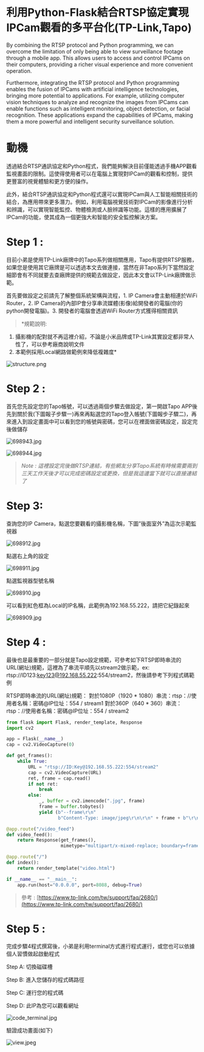 # 利用Python-Flask結合RTSP協定實現IPCam觀看的多平台化(TP-Link,Tapo)

By combining the RTSP protocol and Python programming, we can overcome the limitation of only being able to view surveillance footage through a mobile app. This allows users to access and control IPCams on their computers, providing a richer visual experience and more convenient operation.

Furthermore, integrating the RTSP protocol and Python programming enables the fusion of IPCams with artificial intelligence technologies, bringing more potential to applications. For example, utilizing computer vision techniques to analyze and recognize the images from IPCams can enable functions such as intelligent monitoring, object detection, or facial recognition. These applications expand the capabilities of IPCams, making them a more powerful and intelligent security surveillance solution.

# 動機

透過結合RTSP通訊協定和Python程式，我們能夠解決目前僅能透過手機APP觀看監視畫面的限制。這使得使用者可以在電腦上實現對IPCam的觀看和控制，提供更豐富的視覺體驗和更方便的操作。

此外，結合RTSP通訊協定和Python程式還可以實現IPCam與人工智能相關技術的結合，為應用帶來更多潛力。例如，利用電腦視覺技術對IPCam的影像進行分析和辨識，可以實現智能監控、物體檢測或人臉辨識等功能。這樣的應用擴展了IPCam的功能，使其成為一個更強大和智能的安全監控解決方案。

# Step 1 :

目前小弟是使用TP-Link廠牌中的Tapo系列做相關應用，Tapo有提供RTSP服務，如果您是使用其它廠牌是可以透過本文去做連接，當然在非Tapo系列下當然設定細節會有不同就要去查廠牌提供的規範去做設定，因此本文會以TP-Link廠牌做示範。

首先要做設定之前請先了解整個系統架構與流程，1. IP Camera會主動相連於WiFi Router，2. IP Camera的內部IP會分享串流媒體(影像)給開發者的電腦(你的python開發電腦)。3. 開發者的電腦會透過WiFi Router方式獲得相關資訊

> *規範說明:
1. 攝影機的配對就不再這裡介紹，不論是小米品牌或TP-Link其實設定都非常人性了，可以參考廠商說明文件
2. 本範例採用Local網路做範例來降低複雜度*
> 

![structure.png](image/structure.png)

# Step 2 :

首先您先設定您的Tapo帳號，可以透過兩個步驟去做設定，第一開啟Tapo APP後先到關於我(下圖報子步驟一)再來再點選您的Tapo登入帳號(下圖報步子驟二)，再來進入到設定畫面中可以看到您的帳號與密碼，您可以在裡面做密碼設定，設定完後做儲存

![698943.jpg](image/698943.jpg)

![698944.jpg](image/698944.jpg)

> *Note : 這裡設定完後做RTSP連結，有些網友分享Tapo系統有時候需要兩到三天工作天後才可以完成密碼設定或更換，但是我這邊當下就可以直接連結了*
> 

# Step 3:

查詢您的IP Camera，點選您要觀看的攝影機名稱，下圖”後面室外”為這次示範監視器

![698912.jpg](image/698912.jpg)

點選右上角的設定

![698911.jpg](image/698911.jpg)

點選監視器型號名稱

![698910.jpg](image/698910.jpg)

可以看到紅色框為Local的IP名稱，此範例為192.168.55.222，請把它紀錄起來

![698909.jpg](image/698909.jpg)

# Step 4 :

最後也是最重要的一部分就是Tapo設定規範，可參考如下RTSP即時串流的URL(網址)規範，這裡為了串流平順先以stream2做示範，ex: rtsp://ID123:key123@192.168.55.222:554/stream2，然後請參考下列程式碼範例

RTSP即時串流的URL(網址)規範：
對於1080P（1920 * 1080）串流：rtsp：//使用者名稱：密碼@IP位址：554 / stream1
對於360P（640 * 360）串流：rtsp：//使用者名稱：密碼@IP位址：554 / stream2

```python
from flask import Flask, render_template, Response
import cv2

app = Flask(__name__)
cap = cv2.VideoCapture(0)

def get_frames():
    while True:
        URL = "rtsp://ID:Key@192.168.55.222:554/stream2"
        cap = cv2.VideoCapture(URL)
        ret, frame = cap.read()
        if not ret:
            break
        else:
            _, buffer = cv2.imencode(".jpg", frame)
            frame = buffer.tobytes()
            yield (b"--frame\r\n"
                   b"Content-Type: image/jpeg\r\n\r\n" + frame + b"\r\n")

@app.route("/video_feed")
def video_feed():
    return Response(get_frames(),
                    mimetype="multipart/x-mixed-replace; boundary=frame")

@app.route("/")
def index():
    return render_template("video.html")

if __name__ == "__main__":
    app.run(host="0.0.0.0", port=8088, debug=True)
```

> 參考 : [https://www.tp-link.com/tw/support/faq/2680/](https://www.tp-link.com/tw/support/faq/2680/)
> 

# Step 5 :

完成步驟4程式撰寫後，小弟是利用terminal方式進行程式運行，或您也可以依據個人習慣做起啟動程式

Step A: 切換磁碟槽

Step B: 進入您儲存的程式碼路徑

Step C:  運行您的程式碼

Step D:  此IP為您可以觀看網址

![code_terminal.jpg](image/code_terminal.jpg)

驗證成功畫面(如下)

![view.jpeg](image/view.jpeg)
